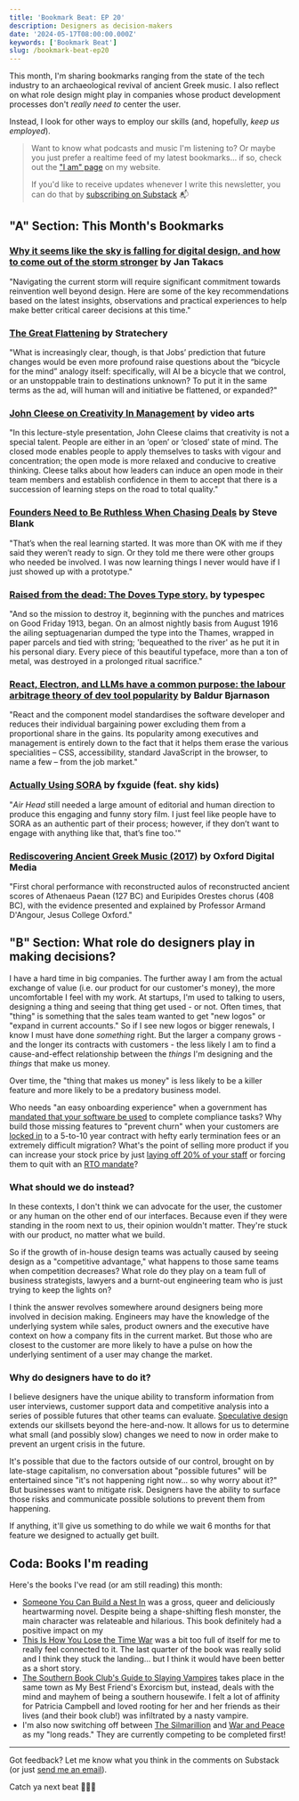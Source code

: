 ```yaml
---
title: 'Bookmark Beat: EP 20'
description: Designers as decision-makers
date: '2024-05-17T08:00:00.000Z'
keywords: ['Bookmark Beat']
slug: /bookmark-beat-ep20
---
```


This month, I'm sharing bookmarks ranging from the state of the tech industry to an archaeological revival of ancient Greek music. I also reflect on what role design might play in companies whose product development processes don't *really need to* center the user.

Instead, I look for other ways to employ our skills (and, hopefully, *keep us employed*).

> Want to know what podcasts and music I'm listening to? Or maybe you just prefer a realtime feed of my latest bookmarks... if so, check out the ["I am" page](/iam) on my website.
> 
> If you'd like to receive updates whenever I write this newsletter, you can do that by [subscribing on Substack](https://bookmarkbeat.substack.com/?showWelcome=true) 📬


## "A" Section: This Month's Bookmarks

### [Why it seems like the sky is falling for digital design, and how to come out of the storm stronger](https://www.jantakacs.com/why-it-seems-like-the-sky-is-falling-for-digital-design-and-how-to-come-out-of-the-storm-stronger) by Jan Takacs
"Navigating the current storm will require significant commitment towards reinvention well beyond design. Here are some of the key recommendations based on the latest insights, observations and practical experiences to help make better critical career decisions at this time."
<br>

### [The Great Flattening](https://stratechery.com/2024/the-great-flattening/?access_token=eyJhbGciOiJSUzI1NiIsImtpZCI6InN0cmF0ZWNoZXJ5LnBhc3Nwb3J0Lm9ubGluZSIsInR5cCI6IkpXVCJ9.eyJhdWQiOiJzdHJhdGVjaGVyeS5wYXNzcG9ydC5vbmxpbmUiLCJhenAiOiJIS0xjUzREd1Nod1AyWURLYmZQV00xIiwiZW50Ijp7InVyaSI6WyJodHRwczovL3N0cmF0ZWNoZXJ5LmNvbS8yMDI0L3RoZS1ncmVhdC1mbGF0dGVuaW5nLyJdfSwiZXhwIjoxNzE4MTg4NzMyLCJpYXQiOjE3MTU1OTY3MzIsImlzcyI6Imh0dHBzOi8vYXBpLnBhc3Nwb3J0Lm9ubGluZS9vYXV0aCIsInNjb3BlIjoiZmVlZDpyZWFkIGFydGljbGU6cmVhZCBhc3NldDpyZWFkIGNhdGVnb3J5OnJlYWQgZW50aXRsZW1lbnRzIiwic3ViIjoiV3NyTHlycjZxZW1WQWdFR0NqTW0zNCIsInVzZSI6ImFjY2VzcyJ9.NgkSZcz_OwkjW7TH6FNBKp7iHS1K6VPyf-xlU6tk1kEXbTuBZzP7kwYsU4WIEpXM4Ab-1DZxZhIus-1-1OtQ6HMi5DdJZqKYcCoARikBeSSkWFtPNGAVpBeOnWzYan2eSUrpGXeuKVq7g5aXv6zNDHoMqHuScb9jE7gFMIa4E3BdafrvjIQ0020M6tUQrm5jinP31XBSQrLUUU2cY_M6QjTn5Hh0CjLUUfNbrJz2yBuvC-egYBpyVersqGIHphD7ZDetF225mvWhhSMbpjeVPqXunJ__GjyFjB_Azlwy_k1exgM4wT0auYJe3jI7KGxWPu2gYm2ZlT8A5itGD0npgQ) by Stratechery
"What is increasingly clear, though, is that Jobs’ prediction that future changes would be even more profound raise questions about the “bicycle for the mind” analogy itself: specifically, will AI be a bicycle that we control, or an unstoppable train to destinations unknown? To put it in the same terms as the ad, will human will and initiative be flattened, or expanded?"
<br>

### [John Cleese on Creativity In Management](https://www.youtube.com/watch?v=Pb5oIIPO62g) by video arts
"In this lecture-style presentation, John Cleese claims that creativity is not a special talent. People are either in an ‘open’ or ‘closed’ state of mind. The closed mode enables people to apply themselves to tasks with vigour and concentration; the open mode is more relaxed and conducive to creative thinking. Cleese talks about how leaders can induce an open mode in their team members and establish confidence in them to accept that there is a succession of learning steps on the road to total quality."
<br>

### [Founders Need to Be Ruthless When Chasing Deals](https://steveblank.com/2024/04/16/founders-need-to-be-ruthless-when-chasing-deals/) by Steve Blank
"That’s when the real learning started. It was more than OK with me if they said they weren’t ready to sign. Or they told me there were other groups who needed be involved. I was now learning things I never would have if I just showed up with a prototype."
<br>

### [Raised from the dead: The Doves Type story.](https://typespec.co.uk/doves-type-revival/) by typespec
"And so the mission to destroy it, beginning with the punches and matrices on Good Friday 1913, began. On an almost nightly basis from August 1916 the ailing septuagenarian dumped the type into the Thames, wrapped in paper parcels and tied with string; 'bequeathed to the river' as he put it in his personal diary. Every piece of this beautiful typeface, more than a ton of metal, was destroyed in a prolonged ritual sacrifice."
<br>

### [React, Electron, and LLMs have a common purpose: the labour arbitrage theory of dev tool popularity](https://www.baldurbjarnason.com/2024/react-electron-llms-labour-arbitrage/) by Baldur Bjarnason
"React and the component model standardises the software developer and reduces their individual bargaining power excluding them from a proportional share in the gains. Its popularity among executives and management is entirely down to the fact that it helps them erase the various specialities – CSS, accessibility, standard JavaScript in the browser, to name a few – from the job market."
<br>

### [Actually Using SORA](https://www.fxguide.com/fxfeatured/actually-using-sora/) by fxguide (feat. shy kids)
"*Air Head* still needed a large amount of editorial and human direction to produce this engaging and funny story film. I just feel like people have to SORA as an authentic part of their process; however, if they don’t want to engage with anything like that, that’s fine too.'"
<br>

### [Rediscovering Ancient Greek Music (2017)](https://youtu.be/4hOK7bU0S1Y?si=QSpTLSx5gsFXhiUW) by Oxford Digital Media
"First choral performance with reconstructed aulos of reconstructed ancient scores of Athenaeus Paean (127 BC) and Euripides Orestes chorus (408 BC), with the evidence presented and explained by Professor Armand D'Angour, Jesus College Oxford."

## "B" Section: What role do designers play in making decisions?

I have a hard time in big companies. The further away I am from the actual exchange of value (i.e. our product for our customer's money), the more uncomfortable I feel with my work. At startups, I'm used to talking to users, designing a thing and seeing that thing get used - or not. Often times, that "thing" is something that the sales team wanted to get "new logos" or "expand in current accounts." So if I see new logos or bigger renewals, I know I must have done *something* right. But the larger a company grows - and the longer its contracts with customers - the less likely I am to find a cause-and-effect relationship between the *things* I'm designing and the *things* that make us money.

Over time, the "thing that makes us money" is less likely to be a killer feature and more likely to be a predatory business model.

Who needs "an easy onboarding experience" when a government has [mandated that your software be used](https://marketplace.fedramp.gov/assessors/136571) to complete compliance tasks? Why build those missing features to "prevent churn" when your customers are [locked in](https://arc.net/l/quote/utigquho) to a 5-to-10 year contract with hefty early termination fees or an extremely difficult migration? What's the point of selling more product if you can increase your stock price by just [laying off 20% of your staff](https://techcrunch.com/2024/05/07/tech-layoffs-2023-list/) or forcing them to quit with an [RTO mandate](https://www.theregister.com/2024/02/20/dell_rto_mandate/)?

### What should we do instead?
In these contexts, I don't think we can advocate for the user, the customer or any human on the other end of our interfaces. Because even if they were standing in the room next to us, their opinion wouldn't matter. They're stuck with our product, no matter what we build.

So if the growth of in-house design teams was actually caused by seeing design as a "competitive advantage," what happens to those same teams when competition decreases? What role do they play on a team full of business strategists, lawyers and a burnt-out engineering team who is just trying to keep the lights on?

I think the answer revolves somewhere around designers being more involved in decision making. Engineers may have the knowledge of the underlying system while sales, product owners and the executive have context on how a company fits in the current market. But those who are closest to the customer are more likely to have a pulse on how the underlying sentiment of a user may change the market.

### Why do designers have to do it?

I believe designers have the unique ability to transform information from user interviews, customer support data and competitive analysis into a series of possible futures that other teams can evaluate. [Speculative design](https://blog.logrocket.com/ux-design/speculative-design/) extends our skillsets beyond the here-and-now. It allows for us to determine what small (and possibly slow) changes we need to now in order make to prevent an urgent crisis in the future.

It's possible that due to the factors outside of our control, brought on by late-stage capitalism, no conversation about "possible futures" will be entertained since "it's not happening right now... so why worry about it?" But businesses want to mitigate risk. Designers have the ability to surface those risks and communicate possible solutions to prevent them from happening.

If anything, it'll give us something to do while we wait 6 months for that feature we designed to actually get built.


## Coda: Books I'm reading

Here's the books I've read (or am still reading) this month:

- [Someone You Can Build a Nest In](https://bookshop.org/p/books/someone-you-can-build-a-nest-in-john-wiswell/20241154?ean=9780756418854) was a gross, queer and deliciously heartwarming novel. Despite being a shape-shifting flesh monster, the main character was relateable and hilarious. This book definitely had a positive impact on my
- [This Is How You Lose the Time War](https://bookshop.org/p/books/this-is-how-you-lose-the-time-war-amal-el-mohtar/18270911?ean=9781534430990) was a bit too full of itself for me to really feel connected to it. The last quarter of the book was really solid and I think they stuck the landing... but I think it would have been better as a short story.
- [The Southern Book Club's Guide to Slaying Vampires](https://bookshop.org/p/books/the-southern-book-club-s-guide-to-slaying-vampires-grady-hendrix/15313751) takes place in the same town as My Best Friend's Exorcism but, instead, deals with the mind and mayhem of being a southern housewife. I felt a lot of affinity for Patricia Campbell and loved rooting for her and her friends as their lives (and their book club!) was infiltrated by a nasty vampire.
- I'm also now switching off between [The Silmarillion](https://bookshop.org/p/books/the-silmarillion-j-r-r-tolkien/7084205) and [War and Peace](https://bookshop.org/p/books/war-and-peace-penguin-classics-deluxe-edition-leo-tolstoy/18529491?ean=9780143039990) as my "long reads." They are currently competing to be completed first!

---
Got feedback? Let me know what you think in the comments on Substack (or just [send me an email](mailto:newsletters@dreamindani.com)).

Catch ya next beat 🥁😎🥁